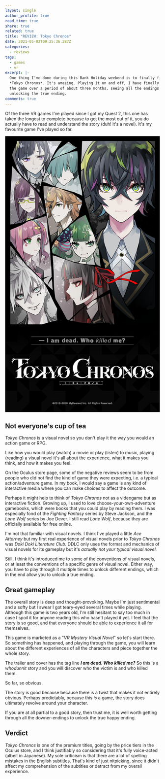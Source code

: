 ```yaml
---
layout: single
author_profile: true
read_time: true
share: true
related: true
title: "REVIEW: Tokyo Chronos"
date: 2021-05-02T09:25:36.287Z
categories:
  - reviews
tags:
  - games
  - vr
excerpt: |-
  One thing I've done during this Bank Holiday weekend is to finally finish
  *Tokyo Chronos*. It's amazing. Playing it on and off, I have finally completed
  the game over a period of about three months, seeing all the endings and
  unlocking the true ending.
comments: true
---
```

Of the three VR games I've played since I got my Quest 2, this one has taken the longest to complete because to get the most out of it, you do actually have to read and understand the story (duh! it's a novel). It's my favourite game I've played so far.

![Tokyo Chronos box art](/assets/uploads/tokyo_chronos-cover.png "Tokyo Chronos")

## Not everyone's cup of tea

*Tokyo Chronos* is a visual novel so you don't play it the way you would an action game or RPG.

Like how you would play (watch) a movie or play (listen) to music, playing (reading) a visual novel it's all about the experience, what it makes you think, and how it makes you feel.

On the Oculus store page, some of the negative reviews seem to be from people who did not find the kind of game they were expecting, i.e. a typical action/adventure game. In my book, I would say a game is any kind of interactive media where you can make choices to affect the outcome.

Perhaps it might help to think of *Tokyo Chronos* not as a videogame but as interactive fiction. Growing up, I used to love choose-your-own-adventure gamebooks, which were books that you could play by reading them. I was especially fond of the *Fighting Fantasy* series by Steve Jackson, and the *Lone Wolf* series by Joe Dever. I still read *Lone Wolf*, because they are officially available for free online.

I'm not that familiar with visual novels. I think I've played a little *Ace Attorney* but my first real experience of visual novels prior to *Tokyo Chronos* was *Doki Doki Literature Club.* DDLC only uses the format and mechanics of visual novels for its gameplay but it's *actually not your typical visual novel.*

Still, I think it's introduced me to some of the conventions of visual novels, or at least the conventions of a specific genre of visual novel. Either way, you have to play through it multiple times to unlock different endings, which in the end allow you to unlock a true ending.

## Great gameplay

The overall story is deep and thought-provoking. Maybe I'm just sentimental and a softy but I swear I got teary-eyed several times while playing. Although this game is two years old, I'm still hesitant to say too much in case I spoil it for anyone reading this who hasn't played it yet. I feel that the story is so good, and that everyone should be able to experience it all for themselves.

This game is marketed as a "*VR Mystery Visual Novel*" so let's start there. So something has happened, and playing through the game, you will learn about the different experiences of all the characters and piece together the whole story.

The trailer and cover has the tag line ***I am dead. Who killed me?*** So this is a *whodunnit* story and you will discover who the victim is and who killed them.

So far, so obvious.

The story is good because because there is a twist that makes it not entirely obvious. Perhaps predictably, because this *is* a game, the story does ultimately revolve around your character.

If you are at all partial to a good story, then trust me, it is well worth getting through all the downer-endings to unlock the true happy ending.

## Verdict

*Tokyo Chronos* is one of the premium titles, going by the price tiers in the Oculus store, and I think justifiably so considering that it's fully voice-acted (albeit in Japanese). My sole criticism is that there are a lot of spelling mistakes in the English subtitles. That's kind of just nitpicking, since it didn't affect my comprehension of the subtitles or detract from my overall experience.
